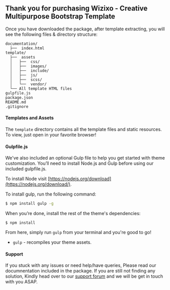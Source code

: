 ## Thank you for purchasing Wizixo - Creative Multipurpose Bootstrap Template ##

Once you have downloaded the package, after template extracting, you will see the following files & directory structure:

```
documentation/
  ├──  index.html 
template/
  ├──  assets
  │   ├──  css/
  │   ├──  images/
  │   ├──  include/
  │   ├──  js/
  │   ├──  scss/
  │   └──  vendor/
  └── All template HTML files
gulpfile.js
package.json
README.md
.gitignore
```

#### Templates and Assets

The `template` directory contains all the template files and static resources. To view, just open in your favorite browser!

#### Gulpfile.js

We've also included an optional Gulp file to help you get started with theme customization. You’ll need to install Node.js and Gulp before using our included gulpfile.js.

To install Node visit [https://nodejs.org/download](https://nodejs.org/download/).

To install gulp, run the following command:

```bash
$ npm install gulp -g
```

When you’re done, install the rest of the theme's dependencies:

```
$ npm install
```

From here, simply run `gulp` from your terminal and you're good to go!

+ `gulp` - recompiles your theme assets.


#### Support

If you stuck with any issues or need help/have queries, Please read our documnentation included in the package. If you are still not finding any solution, Kindly head over to our [support forum](http://support.webestica.com) and we will be get in touch with you ASAP.
